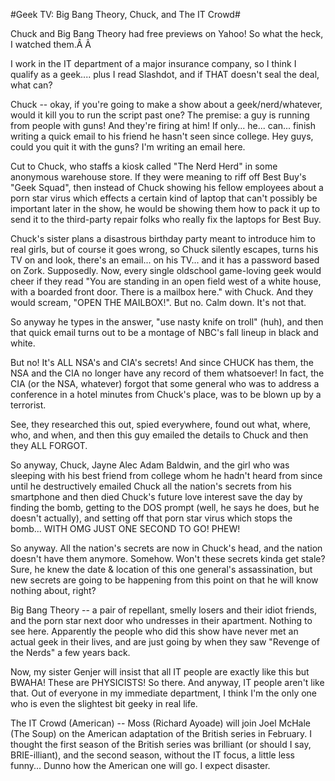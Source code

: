 #Geek TV: Big Bang Theory, Chuck, and The IT Crowd#

Chuck and Big Bang Theory had free previews on Yahoo! So what the heck, I watched them.Â Â 

I work in the IT department of a major insurance company, so I think I qualify as a geek.... plus I read Slashdot, and if THAT doesn't seal the deal, what can?

Chuck -- okay, if you're going to make a show about a geek/nerd/whatever, would it kill you to run the script past one? The premise: a guy is running from people with guns! And they're firing at him! If only... he... can... finish writing a quick email to his friend he hasn't seen since college. Hey guys, could you quit it with the guns? I'm writing an email here.

Cut to Chuck, who staffs a kiosk called "The Nerd Herd" in some anonymous warehouse store. If they were meaning to riff off Best Buy's "Geek Squad", then instead of Chuck showing his fellow employees about a porn star virus which effects a certain kind of laptop that can't possibly be important later in the show, he would be showing them how to pack it up to send it to the third-party repair folks who really fix the laptops for Best Buy.

Chuck's sister plans a disastrous birthday party meant to introduce him to real girls, but of course it goes wrong, so Chuck silently escapes, turns his TV on and look, there's an email... on his TV... and it has a password based on Zork. Supposedly. Now, every single oldschool game-loving geek would cheer if they read "You are standing in an open field west of a white house, with a boarded front door. There is a mailbox here." with Chuck. And they would scream, "OPEN THE MAILBOX!". But no. Calm down. It's not that.

So anyway he types in the answer, "use nasty knife on troll" (huh), and then that quick email turns out to be a montage of NBC's fall lineup in black and white.

But no! It's ALL NSA's and CIA's secrets! And since CHUCK has them, the NSA and the CIA no longer have any record of them whatsoever! In fact, the CIA (or the NSA, whatever) forgot that some general who was to address a conference in a hotel minutes from Chuck's place, was to be blown up by a terrorist.

See, they researched this out, spied everywhere, found out what, where, who, and when, and then this guy emailed the details to Chuck and then they ALL FORGOT.

So anyway, Chuck, Jayne Alec Adam Baldwin, and the girl who was sleeping with his best friend from college whom he hadn't heard from since until he destructively emailed Chuck all the nation's secrets from his smartphone and then died Chuck's future love interest save the day by finding the bomb, getting to the DOS prompt (well, he says he does, but he doesn't actually), and setting off that porn star virus which stops the bomb... WITH OMG JUST ONE SECOND TO GO! PHEW!

So anyway. All the nation's secrets are now in Chuck's head, and the nation doesn't have them anymore. Somehow. Won't these secrets kinda get stale? Sure, he knew the date & location of this one general's assassination, but new secrets are going to be happening from this point on that he will know nothing about, right?

Big Bang Theory -- a pair of repellant, smelly losers and their idiot friends, and the porn star next door who undresses in their apartment. Nothing to see here. Apparently the people who did this show have never met an actual geek in their lives, and are just going by when they saw "Revenge of the Nerds" a few years back.

Now, my sister Genjer will insist that all IT people are exactly like this but BWAHA! These are PHYSICISTS! So there. And anyway, IT people aren't like that. Out of everyone in my immediate department, I think I'm the only one who is even the slightest bit geeky in real life.

The IT Crowd (American) -- Moss (Richard Ayoade) will join Joel McHale (The Soup) on the American adaptation of the British series in February. I thought the first season of the British series was brilliant (or should I say, BRIE-illiant), and the second season, without the IT focus, a little less funny... Dunno how the American one will go. I expect disaster.
